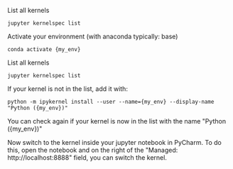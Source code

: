 List all kernels
```Shell
jupyter kernelspec list
```

Activate your environment (with anaconda typically: base)
```Shell
conda activate {my_env}
```

List all kernels
```Shell
jupyter kernelspec list
```

If your kernel is not in the list, add it with:
```Shell
python -m ipykernel install --user --name={my_env} --display-name "Python ({my_env})"
```
You can check again if your kernel is now in the list with the name "Python ({my_env})"

Now switch to the kernel inside your jupyter notebook in PyCharm. To do this, open the notebook and 
on the right of the "Managed: http://localhost:8888" field, you can switch the kernel.